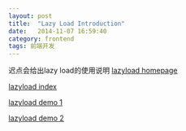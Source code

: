 ```yaml
---
layout: post
title:  "Lazy Load Introduction"
date:   2014-11-07 16:59:40
category: frontend
tags: 前端开发
---
```



迟点会给出lazy load的使用说明
[lazyload homepage][lazyloadHome]

[lazyload index][lazyloadindex]

[lazyload demo 1][demo1]

[lazyload demo 2][demo2]


[lazyloadHome]:http://www.appelsiini.net/projects/lazyload
[lazyloadindex]:http://cody1991.github.io/onlineTest/lazyload/index.html
[demo1]:http://cody1991.github.io/onlineTest/lazyload/demo1.html
[demo2]:http://cody1991.github.io/onlineTest/lazyload/demo2.html
